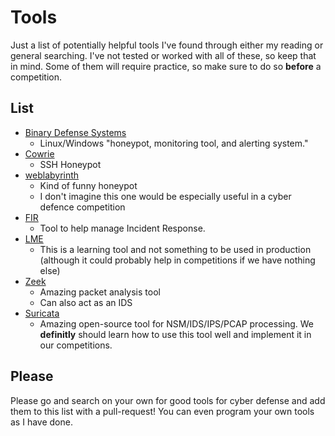 # Tools
Just a list of potentially helpful tools I've found through either my reading or general searching. I've not tested or worked with all of these, so keep that in mind. Some of them will require practice, so make sure to do so **before** a competition. 

## List
- [Binary Defense Systems](https://github.com/BinaryDefense/artillery)
  - Linux/Windows "honeypot, monitoring tool, and alerting system."
- [Cowrie](https://github.com/cowrie/cowrie)
  - SSH Honeypot
- [weblabyrinth](https://github.com/mayhemiclabs/weblabyrinth)
  - Kind of funny honeypot 
  - I don't imagine this one would be especially useful in a cyber defence competition
- [FIR](https://github.com/certsocietegenerale/FIR)
  - Tool to help manage Incident Response. 
- [LME](https://github.com/ukncsc/lme)
  - This is a learning tool and not something to be used in production (although it could probably help in competitions if we have nothing else) 
- [Zeek](https://zeek.org/) 
  - Amazing packet analysis tool
  - Can also act as an IDS 
- [Suricata](https://suricata.io/)
  - Amazing open-source tool for NSM/IDS/IPS/PCAP processing. We **definitly** should learn how to use this tool well and implement it in our competitions. 

## Please
Please go and search on your own for good tools for cyber defense and add them to this list with a pull-request! You can even program your own tools as I have done. 